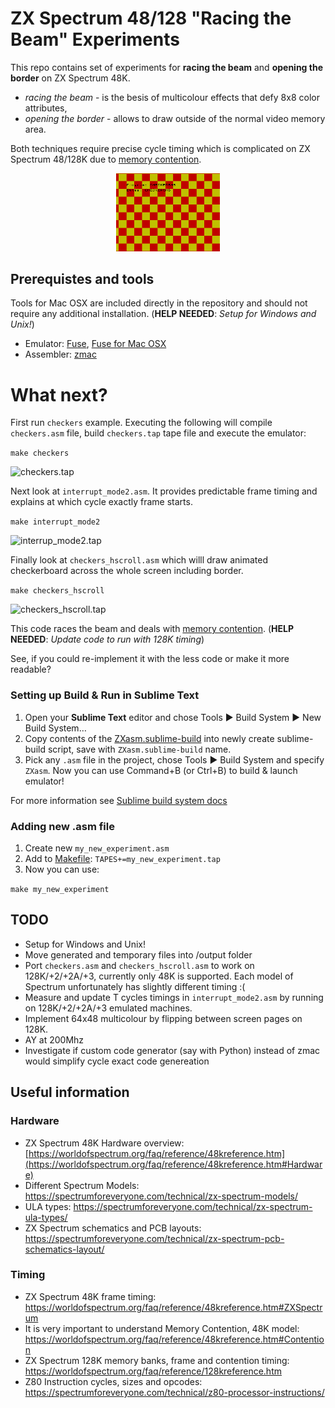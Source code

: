 ZX Spectrum 48/128 "Racing the Beam" Experiments
=====

This repo contains set of experiments for **racing the beam** and **opening the border** on ZX Spectrum 48K.
 - *racing the beam* - is the besis of multicolour effects that defy 8x8 color attributes,
 - *opening the border* - allows to draw outside of the normal video memory area.

Both techniques require precise cycle timing which is complicated on ZX Spectrum 48/128K due to [memory contention](https://sinclair.wiki.zxnet.co.uk/wiki/Contended_memory).

<p align="center" width="100%">
    <img width="33%" src="./screenshots/checkers_red.png">
</p>

## Prerequistes and tools

Tools for Mac OSX are included directly in the repository and should not require any additional installation. (**HELP NEEDED**: *Setup for Windows and Unix!*)

- Emulator: [Fuse](https://fuse-emulator.sourceforge.net), [Fuse for Mac OSX](https://fuse-for-macosx.sourceforge.io)
- Assembler: [zmac](http://48k.ca/zmac.html)

# What next?

First run `checkers` example. Executing the following will compile `checkers.asm` file, build `checkers.tap` tape file and execute the emulator:

```make checkers```

![checkers.tap](./screenshots/checkers.png)

Next look at `interrupt_mode2.asm`. It provides predictable frame timing and explains at which cycle exactly frame starts.

```make interrupt_mode2```

![interrup_mode2.tap](./screenshots/interrupt_mode2.gif)

Finally look at `checkers_hscroll.asm` which willl draw animated checkerboard across the whole screen including border.

```make checkers_hscroll```

![checkers_hscroll.tap](./screenshots/checkers_hscroll.gif)

This code races the beam and deals with [memory contention](https://sinclair.wiki.zxnet.co.uk/wiki/Contended_memory).
(**HELP NEEDED**: *Update code to run with 128K timing*)

See, if you could re-implement it with the less code or make it more readable?

### Setting up Build & Run in Sublime Text 

1) Open your **Sublime Text** editor and chose Tools ▶ Build System ▶ New Build System…
2) Copy contents of the [ZXasm.sublime-build](ZXasm.sublime-build) into newly create sublime-build script, save with `ZXasm.sublime-build` name.
3) Pick any `.asm` file in the project, chose Tools ▶ Build System and specify `ZXasm`.
Now you can use Command+B (or Ctrl+B) to build & launch emulator!

For more information see [Sublime build system docs](https://www.sublimetext.com/docs/build_systems.html)

### Adding new .asm file 

1) Create new `my_new_experiment.asm`
2) Add to [Makefile](Makefile): `TAPES+=my_new_experiment.tap`
3) Now you can use:

```make my_new_experiment```


## TODO
- Setup for Windows and Unix!
- Move generated and temporary files into /output folder
- Port `checkers.asm` and `checkers_hscroll.asm` to work on 128K/+2/+2A/+3, currently only 48K is supported. Each model of Spectrum unfortunately has slightly different timing :(
- Measure and update T cycles timings in `interrupt_mode2.asm` by running on 128K/+2/+2A/+3 emulated machines.
- Implement 64x48 multicolour by flipping between screen pages on 128K.
- AY at 200Mhz
- Investigate if custom code generator (say with Python) instead of zmac would simplify cycle exact code genereation


## Useful information
### Hardware
- ZX Spectrum 48K Hardware overview: [https://worldofspectrum.org/faq/reference/48kreference.htm](https://worldofspectrum.org/faq/reference/48kreference.htm#Hardware)
- Different Spectrum Models: https://spectrumforeveryone.com/technical/zx-spectrum-models/
- ULA types: https://spectrumforeveryone.com/technical/zx-spectrum-ula-types/
- ZX Spectrum schematics and PCB layouts: https://spectrumforeveryone.com/technical/zx-spectrum-pcb-schematics-layout/
### Timing
- ZX Spectrum 48K frame timing: https://worldofspectrum.org/faq/reference/48kreference.htm#ZXSpectrum
- It is very important to understand Memory Contention, 48K model: https://worldofspectrum.org/faq/reference/48kreference.htm#Contention
- ZX Spectrum 128K memory banks, frame and contention timing: https://worldofspectrum.org/faq/reference/128kreference.htm
- Z80 Instruction cycles, sizes and opcodes: https://spectrumforeveryone.com/technical/z80-processor-instructions/
